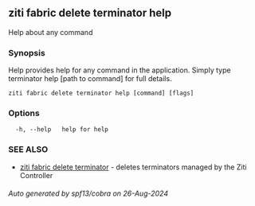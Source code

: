 ## ziti fabric delete terminator help

Help about any command

### Synopsis

Help provides help for any command in the application.
Simply type terminator help [path to command] for full details.

```
ziti fabric delete terminator help [command] [flags]
```

### Options

```
  -h, --help   help for help
```

### SEE ALSO

* [ziti fabric delete terminator](../terminator.md)	 - deletes terminators managed by the Ziti Controller

###### Auto generated by spf13/cobra on 26-Aug-2024
